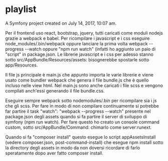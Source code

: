 playlist
=========

A Symfony project created on July 14, 2017, 10:07 am.

Per il frontend uso react, bootstrap, jquery, tutti caricati come moduli nodejs grazie a webpack e babel. Per ricompilare i javascript e i css eseguire node_modules/.bin/webpack oppure lanciare la prima volta webpack --progress --watch oppure "npm run watch" (infatti ho aggiunto un paio di "script" in package.json.
Le librerie javascript e i css per adesso stanno sotto src/AppBundle/Resources/assets: bisognerebbe spostarle sotto app/Resources.

Il file js principale è main.js che appunto importa le varie librerie e viene usato come bundler webpack che genera il file bundle.js che è quello incluso nelle view html. Nel main.js sono anche caricati i file scss e vengono compilati anch'essi generando il file bundle.css.

Eseguire sempre webpack sotto nodemodules/.bin per ricompilare sia i js che gli scss.
Per fare in modo di non compilare continuamente si potrebbe far partire il task "watch": "webpack --progress --watch" presente nel package.json degli assets quando si fa partire il server di sviluppo di symfony (npm run watch).
Per fare questo ho creato un console command custom, sotto src/AppBundle/Command: chimarlo come server:runext.

Quando si fa "composer install" questo esegue lo script appAssetsInstall (vedere composer.json, post-command-install) che esegue npm install sotto la directory degli assets in modo da non doversi ricordare di farlo speratamente dopo aver fatto composer install.
 
